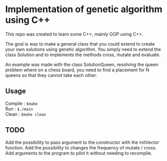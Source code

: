 # Implementation of genetic algorithm using C++

This repo was created to learn some C++, mainly OOP using C++.

The goal is was to make a general class that you could extend to create your own
solutions using genetic algorithm. You simply need to extend the class Solution
and to implements the methods cross, mutate and evaluate.

An example was made with the class SolutionQueen, resolving the queen problem
where on a chess board, you need to find a placement for N queens so that they
cannot take each other.

## Usage

Compile : ```$make```  
Run : ```$./main```  
Clean : ```$make clean```  

## TODO

Add the possibility to pass argument to the constructor with the initVector function.
Add the possibility to changes the frequency of mutate / cross.
Add arguments to the program to pilot it without needing to recompile.